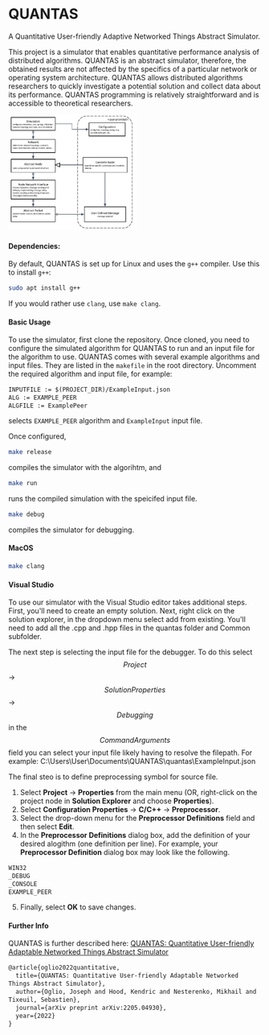 # QUANTAS
A Quantitative User-friendly Adaptive Networked Things Abstract Simulator.

This project is a simulator that enables quantitative performance analysis of distributed algorithms. QUANTAS is an abstract simulator, therefore, the obtained results are not affected by the specifics of a particular network or operating system architecture. QUANTAS allows distributed algorithms researchers to quickly investigate a potential solution  and collect data about its performance. QUANTAS programming is relatively straightforward and is accessible to theoretical researchers. 

<img src="Documentation/abstract%20sim%20draw.pptx.jpg" alt="System Diagram" style="zoom: 33%;" />

#### Dependencies:

By default, QUANTAS is set up for Linux and uses the `g++` compiler. Use this to install `g++`:

```sh
sudo apt install g++
```

If you would rather use `clang`, use `make clang`.

#### Basic Usage
To use the simulator, first clone the repository. Once cloned, you need to configure the simulated algorithm for QUANTAS to run and an input file for the algorithm to use. QUANTAS comes with several example algorithms and input files. They are listed in the `makefile` in the root directory. Uncomment the required algorithm and input file, for example:
 
    INPUTFILE := $(PROJECT_DIR)/ExampleInput.json
    ALG := EXAMPLE_PEER
    ALGFILE := ExamplePeer

selects `EXAMPLE_PEER` algorithm and `ExampleInput` input file.

Once configured, 
```sh
make release 
```
compiles the simulator with the algorihtm, and
``` sh
make run
```
runs the compiled simulation with the speicifed input file.
       
```sh
make debug
````
compiles the simulator for debugging.


#### MacOS
```sh
make clang
```

#### Visual Studio

To use our simulator with the Visual Studio editor takes additional steps.
First, you'll need to create an empty solution.
Next, right click on the solution explorer, in the dropdown menu select add from existing.
You'll need to add all the .cpp and .hpp files in the quantas folder and Common subfolder.

The next step is selecting the input file for the debugger. 
To do this select $$Project$$ -> $$Solution Properties$$ -> $$Debugging$$ in the $$Command Arguments$$ field you can select your input file likely having to resolve the filepath. For example: C:\Users\User\Documents\QUANTAS\quantas\ExampleInput.json

The final steo is to define preprocessing symbol for source file.
1. Select **Project** -> **Properties** from the main menu (OR, right-click on the project node in **Solution Explorer** and choose **Properties**).
2. Select **Configuration Properties** -> **C/C++** -> **Preprocessor**.
3. Select the drop-down menu for the **Preprocessor Definitions** field and then select **Edit**.
4. In the **Preprocessor Definitions** dialog box, add the definition of your desired alogithm (one definition per line). For example, your **Preprocessor Definition** dialog box may look like the following.
```
WIN32
_DEBUG
_CONSOLE
EXAMPLE_PEER
```
5. Finally, select **OK** to save changes.

#### Further Info

QUANTAS is further described here:
[QUANTAS: Quantitative User-friendly Adaptable Networked Things Abstract Simulator](https://arxiv.org/abs/2205.04930)
```
@article{oglio2022quantitative,
  title={QUANTAS: Quantitative User-friendly Adaptable Networked Things Abstract Simulator},
  author={Oglio, Joseph and Hood, Kendric and Nesterenko, Mikhail and Tixeuil, Sebastien},
  journal={arXiv preprint arXiv:2205.04930},
  year={2022}
}
```
